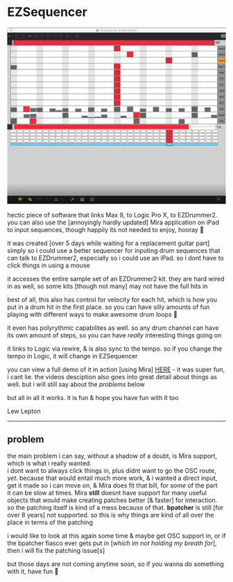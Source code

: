 # EZSequencer

![EZDrummer in action using Mira](screenshot.png)

hectic piece of software that links Max 8, to Logic Pro X, to EZDrummer2.<br>
you can also use the [annoyingly hardly updated] Mira application on iPad to input sequences, though happily its not needed to enjoy, hooray 🤘

it was created [over 5 days while waiting for a replacement guitar part] simply so i could use a better sequencer for inputing drum sequences that can talk to EZDrummer2, especially so i could use an iPad. so i dont have to click things in using a mouse

it accesses the entire sample set of an EZDrummer2 kit. they are hard wired in as well, so some kits [though not many] may not have the full hits in

best of all, this also has control for velocity for each hit, which is how you put in a drum hit in the first place. so you can have silly amounts of fun playing with different ways to make awesome drum loops 🤙

it even has polyrythmic capabilites as well. so any drum channel can have its own amount of steps, so you can have *really* interesting things going on

it links to Logic via rewire, & is also sync to the tempo. so if you change the tempo in Logic, it will change in EZSequencer

you can view a full demo of it in action [using Mira] [HERE](https://pixelfed.social/p/lewlepton/263143750186962944) - it was super fun, i cant lie. the videos desciption also goes into great detail about things as well. but i will still say about the *problems* below

but all in all it works. it is fun & hope you have fun with it too

Lew Lepton

---

## problem

the main problem i can say, without a shadow of a doubt, is Mira support, which is what i really wanted.<br>
i dont want to always click things in, plus didnt want to go the OSC route, *yet*. because that would entail much more work, & i wanted a direct input, get it made so i can move on, & Mira does fit that bill, for *some* of the part<br>
it can be slow at times. Mira **still** doesnt have support for many useful objects that would make creating patches better [& faster] for interaction. so the patching itself is kind of a mess because of that. **bpatcher** is still [for over 8 years] not supported. so this is why things are kind of all over the place in terms of the patching

i would like to look at this again some time & maybe get OSC support in, or if the bpatcher fiasco ever gets put in [*which im not holding my breath for*], then i will fix the patching issue[s]

but those days are not coming anytime soon, so if you wanna do something with it, have fun 🤘